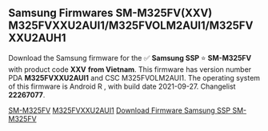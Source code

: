 <h2>Samsung Firmwares SM-M325FV(XXV) M325FVXXU2AUI1/M325FVOLM2AUI1/M325FVXXU2AUH1</h2>
Download the Samsung firmware for the ✅ <strong>Samsung SSP </strong> ⭐ <strong>SM-M325FV</strong> with product code <strong>XXV</strong> <strong> from Vietnam</strong>. This firmware has version number PDA <strong>M325FVXXU2AUI1</strong> and CSC M325FVOLM2AUI1. The operating system of this firmware is Android R , with build date 2021-09-27. Changelist <strong>22267077</strong>.


[SM-M325FV](https://samfirm.shop/samsung/model/SM-M325FV)
[M325FVXXU2AUI1](https://samfirm.shop/samsung/pda/M325FVXXU2AUI1)
[Download Firmware Samsung SSP SM-M325FV](https://samfirm.shop/samsung/firmware/461108)
